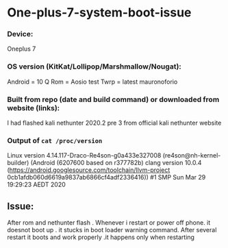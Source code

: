# One-plus-7-system-boot-issue





### Device:

Oneplus 7 

### OS version (KitKat/Lollipop/Marshmallow/Nougat):

Android = 10 Q
Rom = Aosio test
Twrp = latest mauronoforio

### Built from repo (date and build command) or downloaded from website (links):

 I had flashed kali nethunter 2020.2 pre 3 from official kali nethunter website

### Output of `cat /proc/version` 

Linux version 4.14.117-Draco-Re4son-g0a433e327008 (re4son@nh-kernel-builder) (Android (6207600 based on r377782b) clang version 10.0.4 (https://android.googlesource.com/toolchain/llvm-project 0cb1afdb060d6619a9837ab6866cf4adf2336416)) #1 SMP Sun Mar 29 19:29:23 AEDT 2020

## Issue:
After rom and nethunter flash .
Whenever i restart or power off phone. it doesnot boot up . it stucks in boot loader warning command. After several restart it boots 
and work properly .it happens only when restarting
